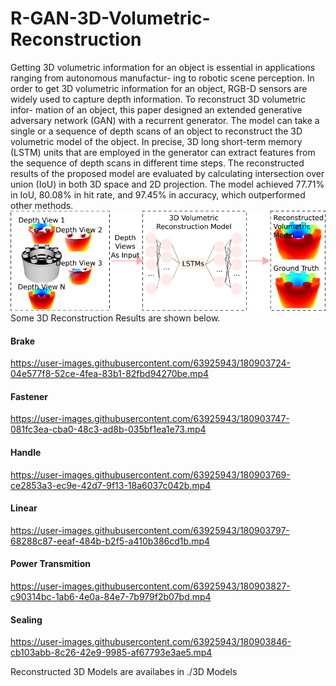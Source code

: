 # R-GAN-3D-Volumetric-Reconstruction
Getting 3D volumetric information for an object is essential in applications ranging from autonomous manufactur- ing to robotic scene perception. In order to get 3D volumetric information for an object, RGB-D sensors are widely used to capture depth information. To reconstruct 3D volumetric infor- mation of an object, this paper designed an extended generative adversary network (GAN) with a recurrent generator. The model can take a single or a sequence of depth scans of an object to reconstruct the 3D volumetric model of the object. In precise, 3D long short-term memory (LSTM) units that are employed in the generator can extract features from the sequence of depth scans in different time steps. The reconstructed results of the proposed model are evaluated by calculating intersection over union (IoU) in both 3D space and 2D projection. The model achieved 77.71% in IoU, 80.08% in hit rate, and 97.45% in accuracy, which outperformed other methods.
<img src = "./images/title_image.png">
Some 3D Reconstruction Results are shown below. 
#### Brake ####
https://user-images.githubusercontent.com/63925943/180903724-04e577f8-52ce-4fea-83b1-82fbd94270be.mp4
#### Fastener ####
https://user-images.githubusercontent.com/63925943/180903747-081fc3ea-cba0-48c3-ad8b-035bf1ea1e73.mp4
#### Handle ####
https://user-images.githubusercontent.com/63925943/180903769-ce2853a3-ec9e-42d7-9f13-18a6037c042b.mp4
#### Linear ####
https://user-images.githubusercontent.com/63925943/180903797-68288c87-eeaf-484b-b2f5-a410b386cd1b.mp4
#### Power Transmition ####
https://user-images.githubusercontent.com/63925943/180903827-c90314bc-1ab6-4e0a-84e7-7b979f2b07bd.mp4
#### Sealing ####
https://user-images.githubusercontent.com/63925943/180903846-cb103abb-8c26-42e9-9985-af67793e3ae5.mp4

Reconstructed 3D Models are availabes in ./3D Models







